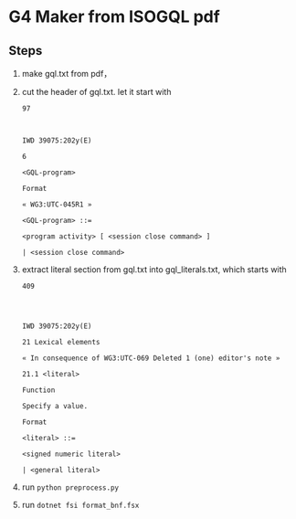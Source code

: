 # G4 Maker from ISOGQL pdf

## Steps

1. make gql.txt from pdf，
2. cut the header of gql.txt. let it start with

    ```
    97



    IWD 39075:202y(E)

    6

    <GQL-program>

    Format

    « WG3:UTC-045R1 »

    <GQL-program> ::=

    <program activity> [ <session close command> ]

    | <session close command>
   ```
3. extract literal section from gql.txt into gql_literals.txt, which starts with

    ```
    409




    IWD 39075:202y(E)

    21 Lexical elements

    « In consequence of WG3:UTC-069 Deleted 1 (one) editor's note »

    21.1 <literal>

    Function

    Specify a value.

    Format

    <literal> ::=

    <signed numeric literal>

    | <general literal>
    ```

4. run `python preprocess.py`
5. run `dotnet fsi format_bnf.fsx`
